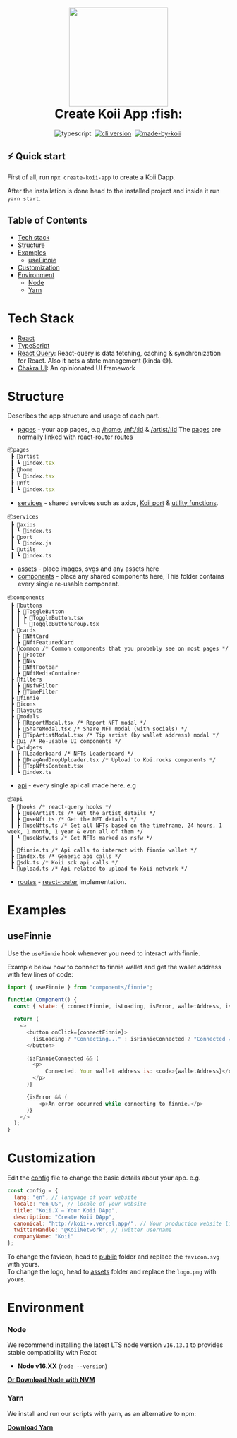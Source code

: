 <!-- language-all: javascript -->

<h1 align="center">
  <img src="https://raw.githubusercontent.com/koii-network/koii.X/main/.github/images/koii_logo.svg" width="224px"/><br/>
  Create Koii App :fish:
</h1>
<p align="center">
  <img src="https://img.shields.io/badge/TypeScript-007ACC?style=flat&logo=typescript&logoColor=white" alt="typescript" />&nbsp;
   <a href="https://discord.gg/koii" target="_blank"><img src="https://img.shields.io/badge/Discord-7289DA?style=flat&logo=discord&logoColor=white" alt="cli version" /></a>&nbsp;
   <a href="http://koii.network/" target="_blank"> <img src="https://img.shields.io/badge/made%20by-koii-blue" alt="made-by-koii" /></a>&nbsp;
</p>

## ⚡️ Quick start

First of all, run `npx create-koii-app` to create a Koii Dapp.

After the installation is done head to the installed project and inside it run `yarn start`.

## Table of Contents
- [Tech stack](#tech-stack)
- [Structure](#structure)
- [Examples](#examples)
  - [useFinnie](#useFinnie)
- [Customization](#customization)
- [Environment](#environment)
  - [Node](#node)
  - [Yarn](#yarn)

# Tech Stack
- [React](https://reactjs.org/) 
- [TypeScript](https://www.typescriptlang.org/) 
- [React Query](https://www.typescriptlang.org/): React-query is data fetching, caching & synchronization for React. Also it acts a state management (kinda :sweat_smile:). 
- [Chakra UI](https://chakra-ui.com/): An opinionated UI framework


# Structure

Describes the app structure and usage of each part.

- [pages](./src/pages) - your app pages, e.g [/home](https://koii-x.vercel.app/), [/nft/:id](https://koii-x.vercel.app/nft/8nS--L8xnFBIA1f1hiS71iCAmyBEeEz-cpqYiDVjMvI) & [/artist/:id](https://koii-x.vercel.app/artist/CfvJqETL1hpeSAfc6cXx-vexXxCso7nq7Xya76tDzXE)
The [pages](./src/pages/) are normally linked with react-router [routes](./src/routes/index.tsx)

```javascript
📦pages
 ┣ 📂artist
 ┃ ┗ 📜index.tsx
 ┣ 📂home
 ┃ ┗ 📜index.tsx
 ┣ 📂nft
 ┃ ┗ 📜index.tsx
```
 
- [services](./src/services) - shared services such as axios, [Koii port](https://www.npmjs.com/package/@_koi/port) & [utility functions](./src/services/utils/index.ts).
```
📦services
 ┣ 📂axios
 ┃ ┗ 📜index.ts
 ┣ 📂port
 ┃ ┗ 📜index.js
 ┗ 📂utils
 ┃ ┗ 📜index.ts
```
- [assets](./src/assets) - place images, svgs and any assets here
- [components](./src/components) - place any shared components here, This folder contains every single re-usable component.
```
📦components
 ┣ 📂buttons
 ┃ ┣ 📂ToggleButton
 ┃ ┃ ┣ 📜ToggleButton.tsx
 ┃ ┃ ┗ 📜ToggleButtonGroup.tsx
 ┣ 📂cards
 ┃ ┣ 📂NftCard
 ┃ ┣ 📂NftFeaturedCard
 ┣ 📂common /* Common components that you probably see on most pages */
 ┃ ┣ 📂Footer
 ┃ ┣ 📂Nav
 ┃ ┣ 📂NftFootbar
 ┃ ┣ 📂NftMediaContainer
 ┣ 📂filters
 ┃ ┣ 📂NsfwFilter
 ┃ ┣ 📂TimeFilter
 ┣ 📂finnie
 ┣ 📂icons
 ┣ 📂layouts
 ┣ 📂modals
 ┃ ┣ 📜ReportModal.tsx /* Report NFT modal */ 
 ┃ ┣ 📜ShareModal.tsx /* Share NFT modal (with socials) */  
 ┃ ┣ 📜TipArtistModal.tsx /* Tip artist (by wallet address) modal */
 ┣ 📂ui /* Re-usable UI components */
 ┗ 📂widgets
 ┃ ┣ 📂Leaderboard /* NFTs Leaderboard */
 ┃ ┣ 📜DragAndDropUploader.tsx /* Upload to Koi.rocks components */
 ┃ ┣ 📜TopNftsContent.tsx
 ┃ ┗ 📜index.ts
```
- [api](./src/api) - every single api call made here. e.g 
```
📦api
 ┣ 📂hooks /* react-query hooks */
 ┃ ┣ 📜useArtist.ts /* Get the artist details */
 ┃ ┣ 📜useNft.ts /* Get the NFT details */
 ┃ ┣ 📜useNfts.ts /* Get all NFTs based on the timeframe, 24 hours, 1 week, 1 month, 1 year & even all of them */
 ┃ ┗ 📜useNsfw.ts /* Get NFTs marked as nsfw */
 ┃
 ┣ 📜finnie.ts /* Api calls to interact with finnie wallet */
 ┣ 📜index.ts /* Generic api calls */
 ┣ 📜sdk.ts /* Koii sdk api calls */
 ┗ 📜upload.ts /* Api related to upload to Koii network */
```
- [routes](./src/routes/index.tsx) - [react-router](https://reactrouter.com/web/guides/quick-start) implementation.

# Examples

## useFinnie

Use the `useFinnie` hook whenever you need to interact with finnie.

Example below how to connect to finnie wallet and get the wallet address with few lines of code:

```javascript
import { useFinnie } from "components/finnie";

function Component() {
  const { state: { connectFinnie, isLoading, isError, walletAddress, isFinnieConnected } } = useFinnie();

  return (
    <>
      <button onClick={connectFinnie}>
        {isLoading ? "Connecting..." : isFinnieConnected ? "Connected ✓" : "Connect to finnie"}
      </button>

      {isFinnieConnected && (
        <p>
            Connected. Your wallet address is: <code>{walletAddress}</code>
        </p>
      )}

      {isError && (
          <p>An error occurred while connecting to finnie.</p>
      )}
    </>
  );
}
```

# Customization
Edit the [config](./src/config) file to change the basic details about your app.
e.g.
```javascript
const config = {
  lang: "en", // language of your website
  locale: "en_US", // locale of your website
  title: "Koii.X — Your Koii DApp",
  description: "Create Koii DApp",
  canonical: "http://koii-x.vercel.app/", // Your production website link
  twitterHandle: "@KoiiNetwork", // Twitter username
  companyName: "Koii"
};
```

To change the favicon, head to [public](./public) folder and replace the `favicon.svg` with yours.\
To change the logo, head to [assets](./src/assets) folder and replace the `logo.png` with yours.


# Environment

### Node

We recommend installing the latest LTS node version `v16.13.1` to provides stable compatibility with React

- **Node v16.XX** (`node --version`)

**[Or Download Node with NVM](https://github.com/nvm-sh/nvm#usage)**

### Yarn

We install and run our scripts with yarn, as an alternative to npm:

**[Download Yarn](https://yarnpkg.com/lang/en/docs/install/)**
